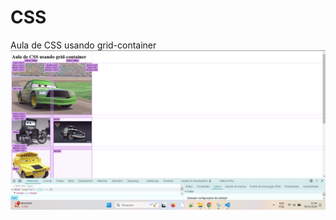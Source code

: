 # CSS
Aula de CSS usando grid-container
![alt text](https://github.com/GeovaneJorge/CSS/blob/main/img/Print.png)
